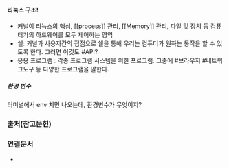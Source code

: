 ---
---


#### 리눅스 구조!
- 커널이 리눅스의 핵심, [[process]] 관리, [[Memory]] 관리, 파일 및 장치 등 컴퓨터가의 하드웨어를 모두 제어하는 영역
- 쉘: 커널과 사용자간의 접점으로 쉘을 통해 우리는 컴퓨터가 원하는 동작을 할 수 있도록 한다. 그러면 이것도 #API?
- 응용 프로그램 : 각종 프로그램 시스템을 위한 프로그램. 그중에 #브라우저 #네트워크도구 등 다양한 프로그램을 말한다. 

##### 환경 변수
터미널에서 env 치면  나오는데, 환경변수가 무엇이지? 




### 출처(참고문헌)

### 연결문서
- 
